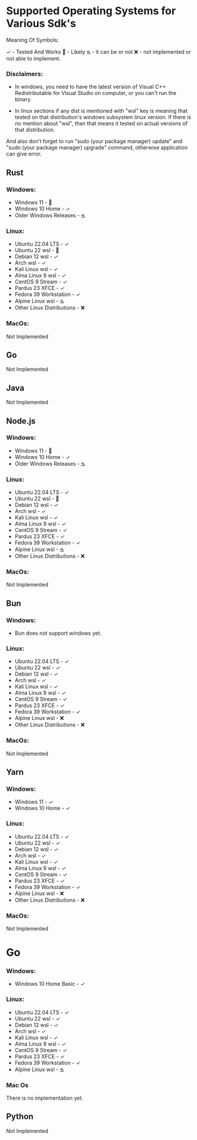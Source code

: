 # Supported Operating Systems for Various Sdk's

Meaning Of Symbols:

&#10003; - Tested And Works
&#129300; - Likely
&#2049; - it can be or not
&#10060; - not implemented or not able to implement.

### Disclaimers: 

* In windows, you need to have the latest version of Visual C++ Redistributable for Visual Studio on computer, or you can't run the binary.

* In linux sections if any dist is mentioned with "wsl" key is meaning that tested on that distribution's windows subsystem linux version. If there is no mention about "wsl", than that means it tested on actual versions of that distribution.

And also don't forget to run "sudo (your package manager) update" and "sudo (your package manager) upgrade" command, otherwise application can give error.

## Rust

### Windows:

* Windows 11 - &#129300;
* Windows 10 Home - &#10003;
* Older Windows Releases - &#2049;

### Linux:

* Ubuntu 22.04 LTS - &#10003;
* Ubuntu 22 wsl - &#129300;
* Debian 12 wsl - &#10003;
* Arch wsl - &#10003;
* Kali Linux wsl - &#10003;
* Alma Linux 9 wsl - &#10003;
* CentOS 9 Stream - &#10003;
* Pardus 23 XFCE - &#10003;
* Fedora 39 Workstation - &#10003;
* Alpine Linux wsl - &#2049;
* Other Linux Distributions - &#10060;

### MacOs:

Not Implemented

## Go

Not Implemented

## Java

Not Implemented

## Node.js

### Windows:

* Windows 11 - &#129300;
* Windows 10 Home - &#10003;
* Older Windows Releases - &#2049;

### Linux:

* Ubuntu 22.04 LTS - &#10003;
* Ubuntu 22 wsl - &#129300;
* Debian 12 wsl - &#10003;
* Arch wsl - &#10003;
* Kali Linux wsl - &#10003;
* Alma Linux 9 wsl - &#10003;
* CentOS 9 Stream - &#10003;
* Pardus 23 XFCE - &#10003;
* Fedora 39 Workstation - &#10003;
* Alpine Linux wsl - &#2049;
* Other Linux Distributions - &#10060;

### MacOs:

Not Implemented

## Bun

### Windows:

* Bun does not support windows yet.

### Linux:

* Ubuntu 22.04 LTS - &#10003;
* Ubuntu 22 wsl - &#10003;
* Debian 12 wsl - &#10003;
* Arch wsl - &#10003;
* Kali Linux wsl - &#10003;
* Alma Linux 9 wsl - &#10003;
* CentOS 9 Stream - &#10003;
* Pardus 23 XFCE - &#10003;
* Fedora 39 Workstation - &#10003;
* Alpine Linux wsl - &#10060;
* Other Linux Distributions - &#10060;

### MacOs:

Not Implemented

## Yarn

### Windows:

* Windows 11 - &#10003;
* Windows 10 Home - &#10003;

### Linux:

* Ubuntu 22.04 LTS - &#10003;
* Ubuntu 22 wsl - &#10003;
* Debian 12 wsl - &#10003;
* Arch wsl - &#10003;
* Kali Linux wsl - &#10003;
* Alma Linux 9 wsl - &#10003;
* CentOS 9 Stream - &#10003;
* Pardus 23 XFCE - &#10003;
* Fedora 39 Workstation - &#10003;
* Alpine Linux wsl - &#10060;
* Other Linux Distributions - &#10060;

### MacOs:

Not Implemented

# Go

### Windows:

* Windows 10 Home Basic - &#10003;

### Linux:

* Ubuntu 22.04 LTS - &#10003;
* Ubuntu 22 wsl - &#10003;
* Debian 12 wsl - &#10003;
* Arch wsl - &#10003;
* Kali Linux wsl - &#10003;
* Alma Linux 9 wsl - &#10003;
* CentOS 9 Stream - &#10003;
* Pardus 23 XFCE - &#10003;
* Fedora 39 Workstation - &#10003;
* Alpine Linux wsl - &#2049;

### Mac Os

There is no implementation yet.

## Python

Not Implemented